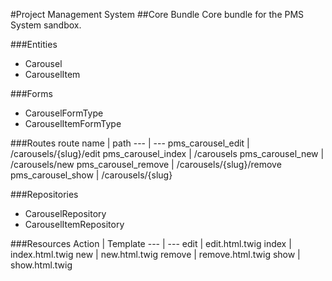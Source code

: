 #Project Management System
##Core Bundle
Core bundle for the PMS System sandbox.

###Entities
- Carousel
- CarouselItem

###Forms
- CarouselFormType
- CarouselItemFormType

###Routes
route name | path
--- | ---
pms_carousel_edit | /carousels/{slug}/edit
pms_carousel_index | /carousels
pms_carousel_new | /carousels/new
pms_carousel_remove | /carousels/{slug}/remove
pms_carousel_show | /carousels/{slug}

###Repositories
- CarouselRepository
- CarouselItemRepository

###Resources
Action | Template
--- | ---
edit | edit.html.twig
index | index.html.twig
new | new.html.twig
remove | remove.html.twig
show | show.html.twig
